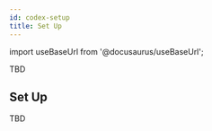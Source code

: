 ```yaml
---
id: codex-setup
title: Set Up
---
```


import useBaseUrl from '@docusaurus/useBaseUrl';

TBD

## Set Up

TBD